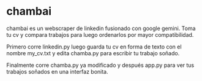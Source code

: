 # chambai
chambai es un webscraper de linkedin fusionado con google gemini. Toma tu cv y compara trabajos para luego ordenarlos por mayor compatibilidad.

Primero corre linkedin.py luego guarda tu cv en forma de texto con el nombre my_cv.txt y edita chamba.py para escribir tu trabajo soñado.

Finalmente corre chamba.py ya modificado y después app.py para ver tus trabajos soñados en una interfaz bonita.
